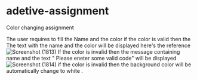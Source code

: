 # adetive-assignment
Color changing assignment



The user requires to fill the Name and the color if the color is valid then the The text with the name and the color will be displayed here's the reference
![Screenshot (1813)](https://user-images.githubusercontent.com/90787191/197343243-05f9b819-427e-47bc-a7c5-5c5fc7f0c50a.png)
If the color is invalid then the message containing name and the text " Please eneter some valid code" will be displayed
![Screenshot (1814)](https://user-images.githubusercontent.com/90787191/197343281-1bd264b7-a95d-4dae-863f-5f57c805734a.png)
if the color is invalid then the background color will be automatically change to white .

